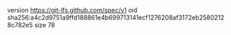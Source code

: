version https://git-lfs.github.com/spec/v1
oid sha256:a4c2d9751a9ffd188861e4b699713141ecf1276208af3172eb25802128c782e5
size 78
